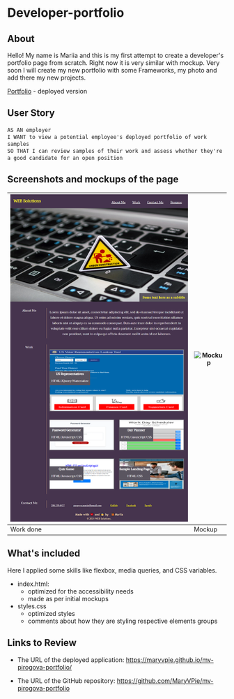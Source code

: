 # Developer-portfolio

## About
Hello! My name is Mariia and this is my first attempt to create a developer's portfolio page from scratch. Right now it is very similar with mockup. Very soon I will create my new portfolio with some Frameworks, my photo and add there my new projects.

[Portfolio](https://maryvpie.github.io/mv-pirogova-portfolio/) - deployed version

## User Story

```
AS AN employer
I WANT to view a potential employee's deployed portfolio of work samples
SO THAT I can review samples of their work and assess whether they're a good candidate for an open position
```

## Screenshots and mockups of the page

|<img src=".\img/screencapture-file-C-Users-MaryV-Desktop-BOOTCAMP-my-homework-week2-mv-pirogova-portfolio-index-html-2021-07-08-12_56_03.png" width="500" height="750" alt="Homepage"/>| <img src=".\img/02-advanced-css-desktop.png" width="500" height="350" alt="Mockup"/> |
| --- | --- |
|  Work done | Mockup |



## What's included

Here I applied some skills like flexbox, media queries, and CSS variables. 

- index.html:
  - optimized for the accessibility needs
  - made as per initial mockups
- styles.css
  - optimized styles
  - comments about how they are styling respective elements groups

## Links to Review

* The URL of the deployed application: https://maryvpie.github.io/mv-pirogova-portfolio/

* The URL of the GitHub repository: https://github.com/MaryVPie/mv-pirogova-portfolio

